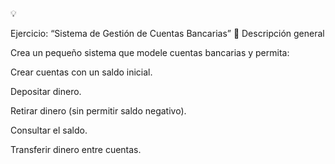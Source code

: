 ﻿💡 

Ejercicio: “Sistema de Gestión de Cuentas Bancarias”
🧩 Descripción general

Crea un pequeño sistema que modele cuentas bancarias y permita:

Crear cuentas con un saldo inicial.

Depositar dinero.

Retirar dinero (sin permitir saldo negativo).

Consultar el saldo.

Transferir dinero entre cuentas.